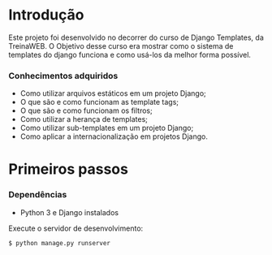 # Introdução

Este projeto foi desenvolvido no decorrer do curso de Django Templates, da TreinaWEB.
O Objetivo desse curso era mostrar como o sistema de templates do django funciona e como usá-los da melhor forma possível.

### Conhecimentos adquiridos

* Como utilizar arquivos estáticos em um projeto Django;
* O que são e como funcionam as template tags;
* O que são e como funcionam os filtros;
* Como utilizar a herança de templates;
* Como utilizar sub-templates em um projeto Django;
* Como aplicar a internacionalização em projetos Django.

# Primeiros passos

### Dependências

* Python 3 e Django instalados
    
Execute o servidor de desenvolvimento:

    $ python manage.py runserver
